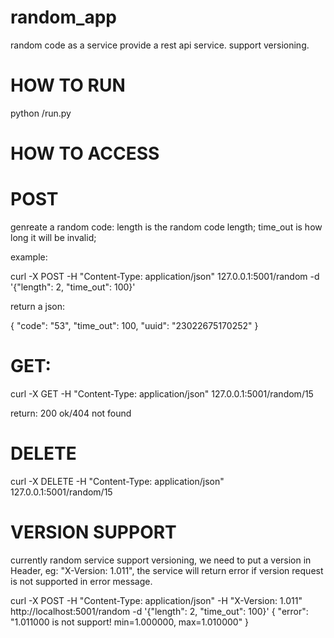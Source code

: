 # random_app

random code as a service
provide a rest api service.
support versioning.

HOW TO RUN
==========
python /run.py

HOW TO ACCESS
=============
POST
====
genreate a random code:
length is the random code length;
time_out is how long it will be invalid;

example:

   curl -X POST -H "Content-Type: application/json" 127.0.0.1:5001/random -d '{"length": 2, "time_out": 100}'

return a json:

   {
  "code": "53", 
  "time_out": 100, 
  "uuid": "23022675170252"
   }


GET:
====

   curl -X GET -H "Content-Type: application/json" 127.0.0.1:5001/random/15

return:
200 ok/404 not found

DELETE
======

   curl -X DELETE -H "Content-Type: application/json" 127.0.0.1:5001/random/15

VERSION SUPPORT
===============

currently random service support versioning, we need to put a version in Header, eg:
"X-Version: 1.011", the service will return error if version request is not supported in error message.

curl -X POST -H "Content-Type: application/json" -H "X-Version: 1.011" http://localhost:5001/random -d '{"length": 2, "time_out": 100}'
{
  "error": "1.011000 is not support! min=1.000000, max=1.010000"
}
